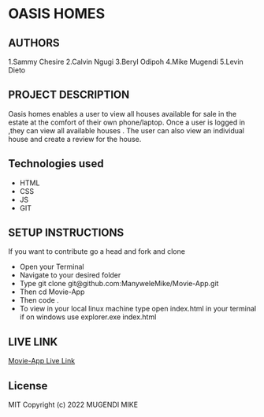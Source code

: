 # OASIS HOMES
## AUTHORS
1.Sammy Chesire
2.Calvin Ngugi
3.Beryl Odipoh
4.Mike Mugendi
5.Levin Dieto

## PROJECT DESCRIPTION
Oasis homes enables a user to view all houses available for sale in the estate at the comfort of their own phone/laptop. Once a user is logged in ,they can view all available houses . The user can also view an individual house and create a review for the house.
## Technologies used
- HTML
- CSS
- JS
- GIT

## SETUP INSTRUCTIONS
If you want to contribute go a head and fork and clone
<ul>
<li>Open your Terminal</li>
<li>Navigate to your desired folder</li>
<li>Type git clone git@github.com:ManyweleMike/Movie-App.git </li>
<li>Then  cd Movie-App</li>
<li>Then code .</li>
<li>To view in your local linux machine type open index.html in your terminal if on windows use explorer.exe index.html</li>
</ul>



## LIVE LINK
[Movie-App Live Link](https://manywelemike.github.io/Movie-App/)

## License
MIT Copyright (c) 2022 MUGENDI MIKE
